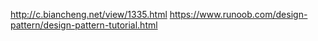 http://c.biancheng.net/view/1335.html
https://www.runoob.com/design-pattern/design-pattern-tutorial.html